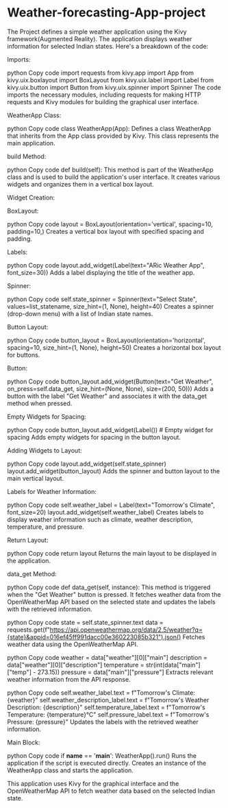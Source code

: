 # Weather-forecasting-App-project
The Project defines a simple weather application using the Kivy framework(Augmented Reality). The application displays weather information for selected Indian states. Here's a breakdown of the code:

Imports:

python
Copy code
import requests
from kivy.app import App
from kivy.uix.boxlayout import BoxLayout
from kivy.uix.label import Label
from kivy.uix.button import Button
from kivy.uix.spinner import Spinner
The code imports the necessary modules, including requests for making HTTP requests and Kivy modules for building the graphical user interface.

WeatherApp Class:

python
Copy code
class WeatherApp(App):
Defines a class WeatherApp that inherits from the App class provided by Kivy. This class represents the main application.

build Method:

python
Copy code
def build(self):
This method is part of the WeatherApp class and is used to build the application's user interface. It creates various widgets and organizes them in a vertical box layout.

Widget Creation:

BoxLayout:

python
Copy code
layout = BoxLayout(orientation='vertical', spacing=10, padding=10,)
Creates a vertical box layout with specified spacing and padding.

Labels:

python
Copy code
layout.add_widget(Label(text="ARic Weather App", font_size=30))
Adds a label displaying the title of the weather app.

Spinner:

python
Copy code
self.state_spinner = Spinner(text="Select State", values=list_statename, size_hint=(1, None), height=40)
Creates a spinner (drop-down menu) with a list of Indian state names.

Button Layout:

python
Copy code
button_layout = BoxLayout(orientation='horizontal', spacing=10, size_hint=(1, None), height=50)
Creates a horizontal box layout for buttons.

Button:

python
Copy code
button_layout.add_widget(Button(text="Get Weather", on_press=self.data_get, size_hint=(None, None), size=(200, 50)))
Adds a button with the label "Get Weather" and associates it with the data_get method when pressed.

Empty Widgets for Spacing:

python
Copy code
button_layout.add_widget(Label())  # Empty widget for spacing
Adds empty widgets for spacing in the button layout.

Adding Widgets to Layout:

python
Copy code
layout.add_widget(self.state_spinner)
layout.add_widget(button_layout)
Adds the spinner and button layout to the main vertical layout.

Labels for Weather Information:

python
Copy code
self.weather_label = Label(text="Tomorrow's Climate", font_size=20)
layout.add_widget(self.weather_label)
Creates labels to display weather information such as climate, weather description, temperature, and pressure.

Return Layout:

python
Copy code
return layout
Returns the main layout to be displayed in the application.

data_get Method:

python
Copy code
def data_get(self, instance):
This method is triggered when the "Get Weather" button is pressed. It fetches weather data from the OpenWeatherMap API based on the selected state and updates the labels with the retrieved information.

python
Copy code
state = self.state_spinner.text
data = requests.get(f"https://api.openweathermap.org/data/2.5/weather?q={state}&appid=016ef45ff991dacc00e360223085b321").json()
Fetches weather data using the OpenWeatherMap API.

python
Copy code
weather = data["weather"][0]["main"]
description = data["weather"][0]["description"]
temperature = str(int(data["main"]["temp"] - 273.15))
pressure = data["main"]["pressure"]
Extracts relevant weather information from the API response.

python
Copy code
self.weather_label.text = f"Tomorrow's Climate: {weather}"
self.weather_description_label.text = f"Tomorrow's Weather Description: {description}"
self.temperature_label.text = f"Tomorrow's Temperature: {temperature}°C"
self.pressure_label.text = f"Tomorrow's Pressure: {pressure}"
Updates the labels with the retrieved weather information.

Main Block:

python
Copy code
if __name__ == '__main__':
    WeatherApp().run()
Runs the application if the script is executed directly. Creates an instance of the WeatherApp class and starts the application.

This application uses Kivy for the graphical interface and the OpenWeatherMap API to fetch weather data based on the selected Indian state.
